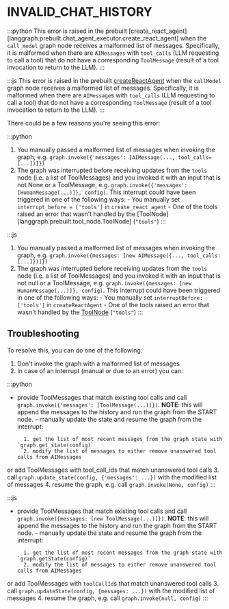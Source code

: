 # INVALID_CHAT_HISTORY

:::python
This error is raised in the prebuilt [create_react_agent][langgraph.prebuilt.chat_agent_executor.create_react_agent] when the `call_model` graph node receives a malformed list of messages. Specifically, it is malformed when there are `AIMessages` with `tool_calls` (LLM requesting to call a tool) that do not have a corresponding `ToolMessage` (result of a tool invocation to return to the LLM).
:::

:::js
This error is raised in the prebuilt [createReactAgent](insert-ref) when the `callModel` graph node receives a malformed list of messages. Specifically, it is malformed when there are `AIMessage`s with `tool_calls` (LLM requesting to call a tool) that do not have a corresponding `ToolMessage` (result of a tool invocation to return to the LLM).
:::

There could be a few reasons you're seeing this error:

:::python

1. You manually passed a malformed list of messages when invoking the graph, e.g. `graph.invoke({'messages': [AIMessage(..., tool_calls=[...])]})`
2. The graph was interrupted before receiving updates from the `tools` node (i.e. a list of ToolMessages)
   and you invoked it with an input that is not None or a ToolMessage,
   e.g. `graph.invoke({'messages': [HumanMessage(...)]}, config)`.
   This interrupt could have been triggered in one of the following ways: - You manually set `interrupt_before = ['tools']` in `create_react_agent` - One of the tools raised an error that wasn't handled by the [ToolNode][langgraph.prebuilt.tool_node.ToolNode] (`"tools"`)
:::

:::js

1. You manually passed a malformed list of messages when invoking the graph, e.g. `graph.invoke({messages: [new AIMessage({..., tool_calls: [...]})]})`
2. The graph was interrupted before receiving updates from the `tools` node (i.e. a list of ToolMessages)
   and you invoked it with an input that is not null or a ToolMessage,
   e.g. `graph.invoke({messages: [new HumanMessage(...)]}, config)`.
   This interrupt could have been triggered in one of the following ways: - You manually set `interruptBefore: ['tools']` in `createReactAgent` - One of the tools raised an error that wasn't handled by the [ToolNode](insert-ref) (`"tools"`)
:::

## Troubleshooting

To resolve this, you can do one of the following:

1. Don't invoke the graph with a malformed list of messages
2. In case of an interrupt (manual or due to an error) you can:

:::python 
- provide ToolMessages that match existing tool calls and call `graph.invoke({'messages': [ToolMessage(...)]})`.
**NOTE**: this will append the messages to the history and run the graph from the START node. - manually update the state and resume the graph from the interrupt:

        1. get the list of most recent messages from the graph state with `graph.get_state(config)`
        2. modify the list of messages to either remove unanswered tool calls from AIMessages

or add ToolMessages with tool_call_ids that match unanswered tool calls 3. call `graph.update_state(config, {'messages': ...})` with the modified list of messages 4. resume the graph, e.g. call `graph.invoke(None, config)`
:::

:::js 
- provide ToolMessages that match existing tool calls and call `graph.invoke({messages: [new ToolMessage(...)]})`.
**NOTE**: this will append the messages to the history and run the graph from the START node. - manually update the state and resume the graph from the interrupt:

        1. get the list of most recent messages from the graph state with `graph.getState(config)`
        2. modify the list of messages to either remove unanswered tool calls from AIMessages

or add ToolMessages with `toolCallId`s that match unanswered tool calls 3. call `graph.updateState(config, {messages: ...})` with the modified list of messages 4. resume the graph, e.g. call `graph.invoke(null, config)`
:::
